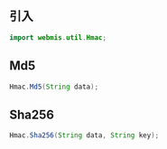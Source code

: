 ## 引入
```java
import webmis.util.Hmac;
```

## Md5
```java
Hmac.Md5(String data);
```

## Sha256
```java
Hmac.Sha256(String data, String key);
```
